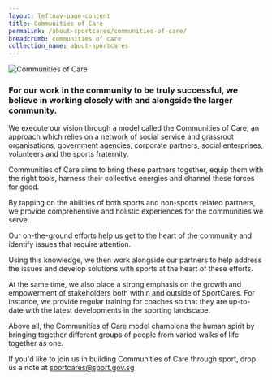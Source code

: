 ```yaml
---
layout: leftnav-page-content
title: Communities of Care
permalink: /about-sportcares/communities-of-care/
breadcrumb: communities of care
collection_name: about-sportcares
---
```


![Communities of Care](/images/communities-of-care-1.jpg)

### For our work in the community to be truly successful, we believe in working closely with and alongside the larger community.

We execute our vision through a model called the Communities of Care, an approach which relies on a network of social service and grassroot organisations, government agencies, corporate partners, social enterprises, volunteers and the sports fraternity.

Communities of Care aims to bring these partners together, equip them with the right tools, harness their collective energies and channel these forces for good.

By tapping on the abilities of both sports and non-sports related partners, we provide comprehensive and holistic experiences for the communities we serve. 

Our on-the-ground efforts help us get to the heart of the community and identify issues that require attention. 

Using this knowledge, we then work alongside our partners to help address the issues and develop solutions with sports at the heart of these efforts.

At the same time, we also place a strong emphasis on the growth and empowerment of stakeholders both within and outside of SportCares. For instance, we provide regular training for coaches so that they are up-to-date with the latest developments in the sporting landscape. 

Above all, the Communities of Care model champions the human spirit by bringing together different groups of people from varied walks of life together as one. 

If you'd like to join us in building Communities of Care through sport, drop us a note at <sportcares@sport.gov.sg>
